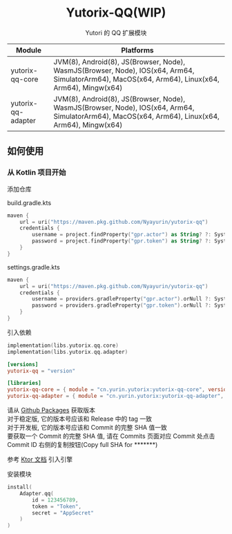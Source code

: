 <div style="text-align: center;">

# Yutorix-QQ(WIP)

Yutori 的 QQ 扩展模块

| Module             | Platforms                                                                                                                                       |
|--------------------|-------------------------------------------------------------------------------------------------------------------------------------------------|
| yutorix-qq-core    | JVM(8), Android(8), JS(Browser, Node), WasmJS(Browser, Node), IOS(x64, Arm64, SimulatorArm64), MacOS(x64, Arm64), Linux(x64, Arm64), Mingw(x64) |
| yutorix-qq-adapter | JVM(8), Android(8), JS(Browser, Node), WasmJS(Browser, Node), IOS(x64, Arm64, SimulatorArm64), MacOS(x64, Arm64), Linux(x64, Arm64), Mingw(x64) |

</div>

## 如何使用

### 从 Kotlin 项目开始

添加仓库

build.gradle.kts

```kotlin
maven {
	url = uri("https://maven.pkg.github.com/Nyayurin/yutorix-qq")
	credentials {
		username = project.findProperty("gpr.actor") as String? ?: System.getenv("GITHUB_ACTOR")
		password = project.findProperty("gpr.token") as String? ?: System.getenv("GITHUB_TOKEN")
	}
}
```

settings.gradle.kts

```kotlin
maven {
	url = uri("https://maven.pkg.github.com/Nyayurin/yutorix-qq")
	credentials {
		username = providers.gradleProperty("gpr.actor").orNull ?: System.getenv("GITHUB_ACTOR")
		password = providers.gradleProperty("gpr.token").orNull ?: System.getenv("GITHUB_TOKEN")
	}
}
```

引入依赖

```kotlin
implementation(libs.yutorix.qq.core)
implementation(libs.yutorix.qq.adapter)
```

```toml
[versions]
yutorix-qq = "version"

[libraries]
yutorix-qq-core = { module = "cn.yurin.yutorix:yutorix-qq-core", version.ref = "yutorix-qq" }
yutorix-qq-adapter = { module = "cn.yurin.yutorix:yutorix-qq-adapter", version.ref = "yutorix-qq" }
```

请从 [Github Packages](https://github.com/Nyayurin?tab=packages&repo_name=yutorix-qq) 获取版本<br>
对于稳定版, 它的版本号应该和 Release 中的 tag 一致<br>
对于开发板, 它的版本号应该和 Commit 的完整 SHA 值一致<br>
要获取一个 Commit 的完整 SHA 值, 请在 Commits 页面对应 Commit 处点击 Commit ID 右侧的复制按钮(Copy full SHA for *******)

参考 [Ktor 文档](https://ktor.io/docs/client-engines.html) 引入引擎

安装模块

```kotlin
install(
	Adapter.qq(
		id = 123456789,
		token = "Token",
		secret = "AppSecret"
	)
)
```